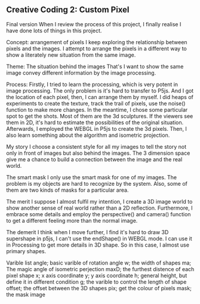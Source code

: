 ## Creative Coding 2: Custom Pixel

Final version
When I review the process of this project, I finally realise I have done lots of things in this project.

Concept: arrangement of pixels
I keep exploring the relationship between pixels and the images. I attempt to arrange the pixels in a different way to show a literately new situation from the same image.

Theme:  The situation behind the images
That's I want to show the same image convey different information by the image processing.

Process:
Firstly, I tried to learn the processing, which is very potent in image processing. The only problem is it's hard to transfer to P5js.
And I got the location of each pixel, then, I can arrange them by myself. I did heaps of experiments to create the texture, track the trail of pixels, use the noise() function to make more changes.
In the meantime, I chose some particular spot to get the shots. Most of them are the 3d sculptures. If the viewers see them in 2D, it's hard to estimate the possibilities of the original situation. 
Afterwards, I employed the WEBGL in P5js to create the 3d pixels. Then, I also learn something about the algorithm and isometric projection.

My story
I choose a consistent style for all my images to tell the story not only in front of images but also behind the images. The 3 dimension space give me a chance to build a connection between the image and the real world.

The smart mask
I only use the smart mask for one of my images. The problem is my objects are hard to recognize by the system. Also, some of them are two kinds of masks for a particular area.

The merit
I suppose I almost fulfil my intention, I create a 3D image world to show another sense of real world rather than a 2D reflection. Furthermore, I embrace some details and employ the perspective() and camera() function to get a different feeling more than the normal image.

The demerit
I think when I move further, I find it's hard to draw 3D supershape in p5js, I can't use the endShape() in WEBGL mode. I can use it in Processing to get more details in 3D shape. So in this case, I almost use primary shapes.

Varible list
angle; basic varible of rotation angle
w; the width of shapes
ma; The magic angle of isometric perjection
maxD; the furthest distence of each pixel shape
x; x axis coordinate
y; y axis coordinate
h; general height, but define it in different condition
g; the varible to control the length of shape
offset; the offset between the 3D shapes
pix; get the colour of pixels
mask; the mask image


<!-- image 3 and refine image 2
I select the image 3 is the ball on the ground which is opposite to the image 2.  Originally, I just want to move the camera up and down to see the ball rise up from the ground. But when I have done this, I found more things I could do. I was going to add more details to my images, including the texure, changing the angle, viewpoint and so on. -->

<!-- image 2 progress
with all the help from my teacher and TAs, I gain a deeper understanding of the perspective and I employed the camera() function to explore more possibilities. Then, I have found the better angle to show.

For next step, I will bring my own version to image 1 and also finsh my image 3. -->
<!-- work on my style
Finally, I built a consistent style of series. I took this sort of shots from the different spots. When I employ my concept to these photos, I can show a specific sense of dimension. The viewers could feel something come out, fade away, pass by.

There is sort of challenges at this stage:
1. background texture( have to learn how to create 3d texture, like 3d supershapes or noise.
2. When I transfer my code to the class system, something always has been changed. I have to work it out the rule of it.
3. viewpoint control
4. how to calculate the angle of rotation on X, Y, Z axis.
 -->
<!-- smart mask
My story setting and smart mask
It's an amazing system to make a mask of a wide range of objects. Also, I finally select my series of images. To ensure express my consistent style explicitly, I choose the image from the different angles to view the object, upward view, vertical view, side view to make sure the 3d visual effect stand out.

For next step, I will refine the details of the shapes and adjust the perspective to fulfil my intention. -->


<!-- progress

I was inspired by the work form processing. The initial idea is if I transfer the whole thing to the Z axis and I may find a specific angle to give a sense of 3d to viewers.
I referenced Isometric projection, An isometric view of an object can be obtained by choosing the viewing direction such that the angles between the projections of the x, y, and z-axes are all the same. It points out the mathematics method how to calculate the rotation angle.

I push my experiment from 2d to 3d, that's the key point of my plan. I adjust the height of the part of mask. I have done some research about how to control the camera viewpoint ortho(). I am still working on this part though.
 -->


<!-- The start

I spent about two weeks to explore the field of image processing both in p5js and processing. After I gained deeper understanding of it, I was going to think about custom pixels.

The first step is how to locate each pixel in the image. Definitely, there is a way offered in the example file. I also have learned another way to locate the pixel in image.

Then, I roughly create different shapes for the pixels to take a glance of the visual effect.

By the way, I was thinking of the animation effect for this project. I am betting that would be cool. surely, in this case, I have tried sorts of methods to figure it out.
 -->
<!-- The images above are photos of Wellington CBD algorithmically processed with a lightly modified version of the [p5.js Pointillism example](https://p5js.org/examples/image-pointillism.html). The masks for each photo highlight various objects. Replace this text with your own which explains the source of your photos, masking, and applied algorithm.
 -->